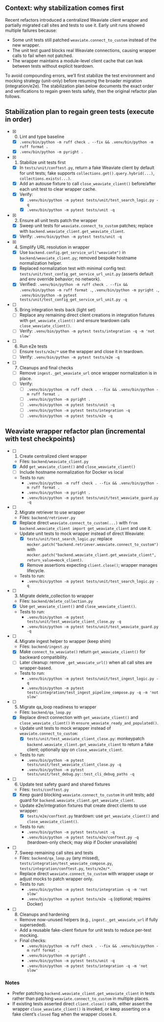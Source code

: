 ## Context: why stabilization comes first

Recent refactors introduced a centralized Weaviate client wrapper and partially migrated call sites and tests to use it. Early unit runs showed multiple failures because:
- Some unit tests still patched `weaviate.connect_to_custom` instead of the new wrapper.
- The unit test guard blocks real Weaviate connections, causing wrapper calls to fail when not patched.
- The wrapper maintains a module-level client cache that can leak between tests without explicit teardown.

To avoid compounding errors, we’ll first stabilize the test environment and mocking strategy (unit-only) before resuming the broader migration (integration/e2e). The stabilization plan below documents the exact order and verifications to regain green tests safely, then the original refactor plan follows.

## Stabilization plan to regain green tests (execute in order)

- [x] 0) Lint and type baseline
  - [x] `.venv/bin/python -m ruff check . --fix && .venv/bin/python -m ruff format .`
  - [x] `.venv/bin/python -m pyright .`

- [x] 1) Stabilize unit tests first
  - [x] In `tests/unit/conftest.py`, return a fake Weaviate client by default for unit tests; fake supports `collections.get().query.hybrid(...)`, `collections.exists(...)`.
  - [x] Add an autouse fixture to call `close_weaviate_client()` before/after each unit test to clear wrapper cache.
  - [x] Verify:
    - [x] `.venv/bin/python -m pytest tests/unit/test_search_logic.py -q`
    - [x] `.venv/bin/python -m pytest tests/unit -q`

- [x] 2) Ensure all unit tests patch the wrapper
  - [x] Sweep unit tests for `weaviate.connect_to_custom` patches; replace with `backend.weaviate_client.get_weaviate_client`.
  - [x] Verify: `.venv/bin/python -m pytest tests/unit -q`

- [x] 4) Simplify URL resolution in wrapper
  - [x] Use `backend.config.get_service_url("weaviate")` in `backend/weaviate_client.py`; removed bespoke hostname normalization helper.
  - [x] Replaced normalization test with minimal config test: `tests/unit/test_config_get_service_url_unit.py` (asserts default and env override behavior; no network).
  - [x] Verified: `.venv/bin/python -m ruff check . --fix && .venv/bin/python -m ruff format .`, `.venv/bin/python -m pyright .`, `.venv/bin/python -m pytest tests/unit/test_config_get_service_url_unit.py -q`

- [ ] 5) Bring integration tests back (light set)
  - [ ] Replace any remaining direct client creations in integration fixtures with `get_weaviate_client()` and ensure teardown calls `close_weaviate_client()`.
  - [ ] Verify: `.venv/bin/python -m pytest tests/integration -q -m 'not slow'`

- [ ] 6) Run e2e tests
  - [ ] Ensure `tests/e2e/*` use the wrapper and close it in teardown.
  - [ ] Verify: `.venv/bin/python -m pytest tests/e2e -q`

- [ ] 7) Cleanups and final checks
  - [ ] Remove `ingest._get_weaviate_url` once wrapper normalization is in place.
  - [ ] Verify:
    - [ ] `.venv/bin/python -m ruff check . --fix && .venv/bin/python -m ruff format .`
    - [ ] `.venv/bin/python -m pyright .`
    - [ ] `.venv/bin/python -m pytest tests/unit -q`
    - [ ] `.venv/bin/python -m pytest tests/integration -q`
    - [ ] `.venv/bin/python -m pytest tests/e2e -q`

## Weaviate wrapper refactor plan (incremental with test checkpoints)

- [ ] 1) Create centralized client wrapper
  - Files: `backend/weaviate_client.py`
  - [x] Add `get_weaviate_client()` and `close_weaviate_client()`
  - [ ] Include hostname normalization for Docker vs local
  - Tests to run:
    - `.venv/bin/python -m ruff check . --fix && .venv/bin/python -m ruff format .`
    - `.venv/bin/python -m pyright .`
    - `.venv/bin/python -m pytest tests/unit/test_weaviate_guard.py -q`

- [ ] 2) Migrate retriever to use wrapper
  - Files: `backend/retriever.py`
  - [x] Replace direct `weaviate.connect_to_custom(...)` with `from backend.weaviate_client import get_weaviate_client` and use it.
  - Update unit tests to mock wrapper instead of direct Weaviate:
    - [x] `tests/unit/test_search_logic.py`: replace `mocker.patch("backend.retriever.weaviate.connect_to_custom")` with `mocker.patch("backend.weaviate_client.get_weaviate_client", return_value=mock_client)`.
    - [x] Remove assertions expecting `client.close()`; wrapper manages lifecycle.
  - Tests to run:
    - `.venv/bin/python -m pytest tests/unit/test_search_logic.py -q`

- [ ] 3) Migrate delete_collection to wrapper
  - Files: `backend/delete_collection.py`
  - [x] Use `get_weaviate_client()` and `close_weaviate_client()`.
  - Tests to run:
    - `.venv/bin/python -m pytest tests/unit/test_weaviate_client_close.py -q`
    - `.venv/bin/python -m pytest tests/unit/test_weaviate_guard.py -q`

- [ ] 4) Migrate ingest helper to wrapper (keep shim)
  - Files: `backend/ingest.py`
  - [x] Make `connect_to_weaviate()` return `get_weaviate_client()` for backward compatibility.
  - [ ] Later cleanup: remove `_get_weaviate_url()` when all call sites are wrapper-based.
  - Tests to run:
    - `.venv/bin/python -m pytest tests/unit/test_ingest_logic.py -q`
    - `.venv/bin/python -m pytest tests/integration/test_ingest_pipeline_compose.py -q -m 'not slow'`

- [ ] 5) Migrate qa_loop readiness to wrapper
  - Files: `backend/qa_loop.py`
  - [x] Replace direct connection with `get_weaviate_client()` and `close_weaviate_client()` in `ensure_weaviate_ready_and_populated()`.
  - Update unit tests to mock wrapper instead of `weaviate.connect_to_custom`:
    - [x] `tests/unit/test_weaviate_client_close.py`: monkeypatch `backend.weaviate_client.get_weaviate_client` to return a fake client; optionally spy on `close_weaviate_client`.
  - Tests to run:
    - `.venv/bin/python -m pytest tests/unit/test_weaviate_client_close.py -q`
    - `.venv/bin/python -m pytest tests/unit/test_debug.py::test_cli_debug_paths -q`

- [ ] 6) Update test safety guard and shared fixtures
  - Files: `tests/conftest.py`
  - [x] Keep guard blocking `weaviate.connect_to_custom` in unit tests; add guard for `backend.weaviate_client.get_weaviate_client`.
  - Update e2e/integration fixtures that create direct clients to use wrapper:
    - [x] `tests/e2e/conftest.py` teardown: use `get_weaviate_client()` and `close_weaviate_client()`.
  - Tests to run:
    - `.venv/bin/python -m pytest tests/unit -q`
    - `.venv/bin/python -m pytest tests/e2e/conftest.py -q` (teardown-only check; may skip if Docker unavailable)

- [ ] 7) Sweep remaining call sites and tests
  - Files: `backend/qa_loop.py` (any missed), `tests/integration/test_weaviate_compose.py`, `tests/integration/conftest.py`, `tests/e2e/*`.
  - Replace direct `weaviate.connect_to_custom` with wrapper usage or adjust mocks to patch wrapper only.
  - Tests to run:
    - `.venv/bin/python -m pytest tests/integration -q -m 'not slow'`
    - `.venv/bin/python -m pytest tests/e2e -q` (optional; requires Docker)

- [ ] 8) Cleanups and hardening
  - Remove now-unused helpers (e.g., `ingest._get_weaviate_url` if fully superseded).
  - Add a reusable fake-client fixture for unit tests to reduce per-test mocking.
  - Final checks:
    - `.venv/bin/python -m ruff check . --fix && .venv/bin/python -m ruff format .`
    - `.venv/bin/python -m pyright .`
    - `.venv/bin/python -m pytest tests/unit -q`
    - `.venv/bin/python -m pytest tests/integration -q -m 'not slow'`

### Notes

- Prefer patching `backend.weaviate_client.get_weaviate_client` in tests rather than patching `weaviate.connect_to_custom` in multiple places.
- If existing tests asserted direct `client.close()` calls, either assert the wrapper `close_weaviate_client()` is invoked, or keep asserting on a fake client’s `closed` flag when the wrapper closes it.


